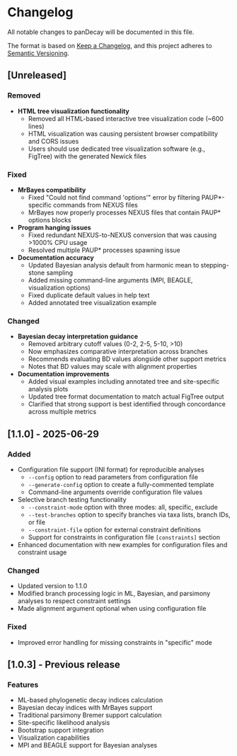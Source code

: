 # Changelog

All notable changes to panDecay will be documented in this file.

The format is based on [Keep a Changelog](https://keepachangelog.com/en/1.0.0/),
and this project adheres to [Semantic Versioning](https://semver.org/spec/v2.0.0.html).

## [Unreleased]

### Removed
- **HTML tree visualization functionality**
  - Removed all HTML-based interactive tree visualization code (~600 lines)
  - HTML visualization was causing persistent browser compatibility and CORS issues
  - Users should use dedicated tree visualization software (e.g., FigTree) with the generated Newick files

### Fixed
- **MrBayes compatibility**
  - Fixed "Could not find command 'options'" error by filtering PAUP*-specific commands from NEXUS files
  - MrBayes now properly processes NEXUS files that contain PAUP* options blocks
- **Program hanging issues**
  - Fixed redundant NEXUS-to-NEXUS conversion that was causing >1000% CPU usage
  - Resolved multiple PAUP* processes spawning issue
- **Documentation accuracy**
  - Updated Bayesian analysis default from harmonic mean to stepping-stone sampling
  - Added missing command-line arguments (MPI, BEAGLE, visualization options)
  - Fixed duplicate default values in help text
  - Added annotated tree visualization example

### Changed
- **Bayesian decay interpretation guidance**
  - Removed arbitrary cutoff values (0-2, 2-5, 5-10, >10)
  - Now emphasizes comparative interpretation across branches
  - Recommends evaluating BD values alongside other support metrics
  - Notes that BD values may scale with alignment properties
- **Documentation improvements**
  - Added visual examples including annotated tree and site-specific analysis plots
  - Updated tree format documentation to match actual FigTree output
  - Clarified that strong support is best identified through concordance across multiple metrics

## [1.1.0] - 2025-06-29

### Added
- Configuration file support (INI format) for reproducible analyses
  - `--config` option to read parameters from configuration file
  - `--generate-config` option to create a fully-commented template
  - Command-line arguments override configuration file values
- Selective branch testing functionality
  - `--constraint-mode` option with three modes: all, specific, exclude
  - `--test-branches` option to specify branches via taxa lists, branch IDs, or file
  - `--constraint-file` option for external constraint definitions
  - Support for constraints in configuration file `[constraints]` section
- Enhanced documentation with new examples for configuration files and constraint usage

### Changed
- Updated version to 1.1.0
- Modified branch processing logic in ML, Bayesian, and parsimony analyses to respect constraint settings
- Made alignment argument optional when using configuration file

### Fixed
- Improved error handling for missing constraints in "specific" mode

## [1.0.3] - Previous release

### Features
- ML-based phylogenetic decay indices calculation
- Bayesian decay indices with MrBayes support
- Traditional parsimony Bremer support calculation
- Site-specific likelihood analysis
- Bootstrap support integration
- Visualization capabilities
- MPI and BEAGLE support for Bayesian analyses